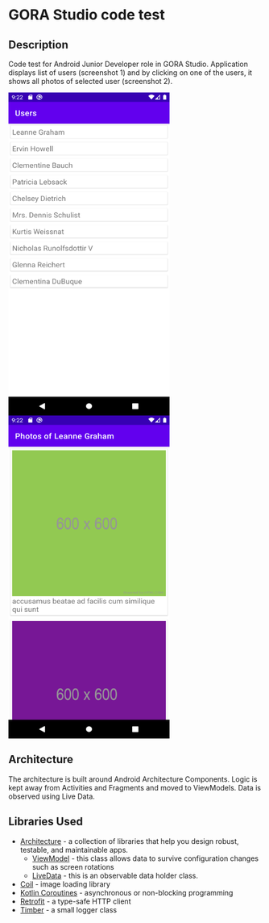 # GORA Studio code test

## Description

Code test for Android Junior Developer role in GORA Studio. Application displays list of users (screenshot 1)
and by clicking on one of the users, it shows all photos of selected user (screenshot 2).

<div>
  <img align="center" src="./screenshots/Screenshot_users.png" alt="Screenshot 1 - users" height="640" width="320">
  <img align="center" src="./screenshots/Screenshot_photos.png" alt="Screenshot 2 - user's photos" height="640" width="320">
</div>

## Architecture

The architecture is built around Android Architecture Components. Logic is kept away from Activities and Fragments and
moved to ViewModels. Data is observed using Live Data.

## Libraries Used

* [Architecture](https://developer.android.com/topic/libraries/architecture) - a collection of libraries that help you
  design robust, testable, and maintainable apps.
    * [ViewModel](https://developer.android.com/topic/libraries/architecture/viewmodel) - this class allows data to
      survive configuration changes such as screen rotations
    * [LiveData](https://developer.android.com/topic/libraries/architecture/livedata) - this is an observable data
      holder class.
* [Coil](https://coil-kt.github.io/coil/) - image loading library
* [Kotlin Coroutines](https://kotlinlang.org/docs/reference/coroutines-overview.html) - asynchronous or non-blocking
  programming
* [Retrofit](https://square.github.io/retrofit/) - a type-safe HTTP client
* [Timber](https://github.com/JakeWharton/timber) - a small logger class


